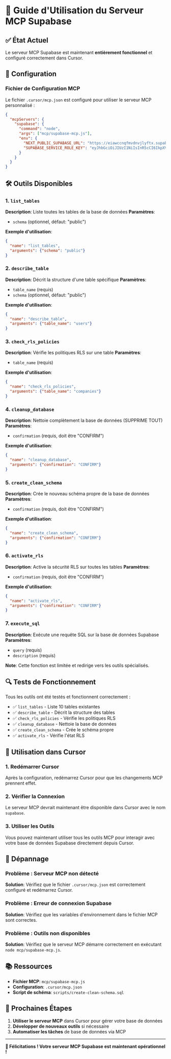 # 🚀 Guide d'Utilisation du Serveur MCP Supabase

## ✅ État Actuel

Le serveur MCP Supabase est maintenant **entièrement fonctionnel** et configuré correctement dans Cursor.

## 🔧 Configuration

### Fichier de Configuration MCP
Le fichier `.cursor/mcp.json` est configuré pour utiliser le serveur MCP personnalisé :

```json
{
  "mcpServers": {
    "supabase": {
      "command": "node",
      "args": ["mcp/supabase-mcp.js"],
      "env": {
        "NEXT_PUBLIC_SUPABASE_URL": "https://eiawccnqfmvdnvjlyftx.supabase.co",
        "SUPABASE_SERVICE_ROLE_KEY": "eyJhbGciOiJIUzI1NiIsInR5cCI6IkpXVCJ9..."
      }
    }
  }
}
```

## 🛠️ Outils Disponibles

### 1. `list_tables`
**Description**: Liste toutes les tables de la base de données
**Paramètres**: 
- `schema` (optionnel, défaut: "public")

**Exemple d'utilisation**:
```json
{
  "name": "list_tables",
  "arguments": {"schema": "public"}
}
```

### 2. `describe_table`
**Description**: Décrit la structure d'une table spécifique
**Paramètres**:
- `table_name` (requis)
- `schema` (optionnel, défaut: "public")

**Exemple d'utilisation**:
```json
{
  "name": "describe_table",
  "arguments": {"table_name": "users"}
}
```

### 3. `check_rls_policies`
**Description**: Vérifie les politiques RLS sur une table
**Paramètres**:
- `table_name` (requis)

**Exemple d'utilisation**:
```json
{
  "name": "check_rls_policies",
  "arguments": {"table_name": "companies"}
}
```

### 4. `cleanup_database`
**Description**: Nettoie complètement la base de données (SUPPRIME TOUT)
**Paramètres**:
- `confirmation` (requis, doit être "CONFIRM")

**Exemple d'utilisation**:
```json
{
  "name": "cleanup_database",
  "arguments": {"confirmation": "CONFIRM"}
}
```

### 5. `create_clean_schema`
**Description**: Crée le nouveau schéma propre de la base de données
**Paramètres**:
- `confirmation` (requis, doit être "CONFIRM")

**Exemple d'utilisation**:
```json
{
  "name": "create_clean_schema",
  "arguments": {"confirmation": "CONFIRM"}
}
```

### 6. `activate_rls`
**Description**: Active la sécurité RLS sur toutes les tables
**Paramètres**:
- `confirmation` (requis, doit être "CONFIRM")

**Exemple d'utilisation**:
```json
{
  "name": "activate_rls",
  "arguments": {"confirmation": "CONFIRM"}
}
```

### 7. `execute_sql`
**Description**: Exécute une requête SQL sur la base de données Supabase
**Paramètres**:
- `query` (requis)
- `description` (requis)

**Note**: Cette fonction est limitée et redirige vers les outils spécialisés.

## 🔍 Tests de Fonctionnement

Tous les outils ont été testés et fonctionnent correctement :

- ✅ `list_tables` - Liste 10 tables existantes
- ✅ `describe_table` - Décrit la structure des tables
- ✅ `check_rls_policies` - Vérifie les politiques RLS
- ✅ `cleanup_database` - Nettoie la base de données
- ✅ `create_clean_schema` - Crée le schéma propre
- ✅ `activate_rls` - Vérifie l'état RLS

## 🚀 Utilisation dans Cursor

### 1. Redémarrer Cursor
Après la configuration, redémarrez Cursor pour que les changements MCP prennent effet.

### 2. Vérifier la Connexion
Le serveur MCP devrait maintenant être disponible dans Cursor avec le nom `supabase`.

### 3. Utiliser les Outils
Vous pouvez maintenant utiliser tous les outils MCP pour interagir avec votre base de données Supabase directement depuis Cursor.

## 🔧 Dépannage

### Problème : Serveur MCP non détecté
**Solution**: Vérifiez que le fichier `.cursor/mcp.json` est correctement configuré et redémarrez Cursor.

### Problème : Erreur de connexion Supabase
**Solution**: Vérifiez que les variables d'environnement dans le fichier MCP sont correctes.

### Problème : Outils non disponibles
**Solution**: Vérifiez que le serveur MCP démarre correctement en exécutant `node mcp/supabase-mcp.js`.

## 📚 Ressources

- **Fichier MCP**: `mcp/supabase-mcp.js`
- **Configuration**: `.cursor/mcp.json`
- **Script de schéma**: `scripts/create-clean-schema.sql`

## 🎯 Prochaines Étapes

1. **Utiliser le serveur MCP** dans Cursor pour gérer votre base de données
2. **Développer de nouveaux outils** si nécessaire
3. **Automatiser les tâches** de base de données via MCP

---

**🎉 Félicitations ! Votre serveur MCP Supabase est maintenant opérationnel !**
